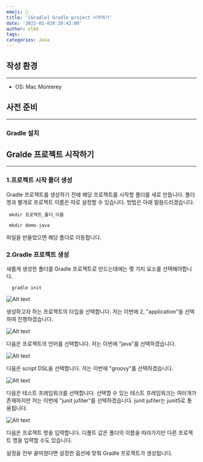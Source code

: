```yaml
---
emoji: 👻
title: '[Gradle] Gradle project 시작하기'
date: '2022-01-028 20:42:00'
author: olkk
tags: 
categories: Java
---
```


## 작성 환경

---

- OS: Mac Monterey

## 사전 준비

---


### Gradle 설치

## Gralde 프로젝트 시작하기

---

### 1.프로젝트 시작 폴더 생성

Gradle 프로젝트를 생성하기 전에 해당 프로젝트를 시작할 폴더를 새로 만듭니다. 폴더 명과 별개로 프로젝트 이름은 따로 설정할 수 있습니다. 방법은 아래 말씀드리겠습니다.

```
 mkdir 프로젝트_폴더_이름
 
 mkdir demo-java
```
파일을 만들었으면 해당 폴더로 이동합니다.

### 2.Gradle 프로젝트 생성

새롭게 생성한 폴더를 Gradle 프로젝트로 만드는데에는 몇 가지 요소를 선택해야합니다.

```
  gradle init
```
![Alt text](./gradle-init-1.png, "start gradle new project.. not found")

생성하고자 하는 프로젝트의 타입을 선택합니다. 저는 이번에 2, "application"을 선택하여 진행하겠습니다.

![Alt text](./gradle-init-2.png, "language select.. not found")

다음은 프로젝트의 언어를 선택합니다. 저는 이번에 "java"를 선택하겠습니다.

![Alt text](./gradle-init-3.png, "build script dsl.. not found")

다음은 script DSL을 선택합니다. 저는 이번에 "groovy"를 선택하겠습니다.

![Alt text](./gradle-init-4.png, "select test framwork.. not found")

다음은 테스트 프레임워크를 선택합니다. 선택할 수 있는 테스트 프레임워크는 여러개가 존재하지만 저는 이번에 "junit jufiter"를 선택하겠습니다. 
junit jufiter는 junit5로 통용됩니다.

![Alt text](./gradle-init-5.png, "select test framwork.. not found")

다음은 프로젝트 명을 입력합니다. 디폴트 값은 폴더의 이름을 따라가지만 다른 프로젝트 명을 입력할 수도 있습니다.

설정을 전부 끝마쳤다면 설정한 옵션에 맞춰 Gradle 프로젝트가 생성됩니다. 
